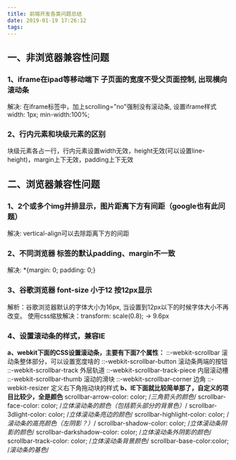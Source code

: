 ```yaml
---
title: 前端开发各类问题总结
date: 2019-01-19 17:26:12
tags:
---
```


## 一、非浏览器兼容性问题
### 1、iframe在ipad等移动端下 子页面的宽度不受父页面控制, 出现横向滚动条
解决: 在iframe标签中，加上scrolling="no"强制没有滚动条, 设置iframe样式 width: 1px; min-width:100%;

### 2、行内元素和块级元素的区别
块级元素各占一行，行内元素设置width无效，height无效(可以设置line-height)，margin上下无效，padding上下无效

## 二、浏览器兼容性问题
### 1、2个或多个img并排显示，图片距离下方有间距（google也有此问题）
解决: vertical-align可以去除距离下方的间距

### 2、不同浏览器 标签的默认padding、margin不一致
解决: *{margin: 0; padding: 0;}

### 3、谷歌浏览器 font-size 小于12 按12px显示
解析：谷歌浏览器默认的字体大小为16px, 当设置到12px以下的时候字体大小不再改变。
    使用css缩放解决：transform: scale(0.8); -> 9.6px

### 4、设置滚动条的样式，兼容IE
**a、webkit下面的CSS设置滚动条，主要有下面7个属性：**
::-webkit-scrollbar 滚动条整体部分，可以设置宽度啥的
::-webkit-scrollbar-button 滚动条两端的按钮
::-webkit-scrollbar-track  外层轨道
::-webkit-scrollbar-track-piece  内层滚动槽
::-webkit-scrollbar-thumb 滚动的滑块
::-webkit-scrollbar-corner 边角
::-webkit-resizer 定义右下角拖动块的样式
**b、IE下面就比较简单那了，自定义的项目比较少，全是颜色**
scrollbar-arrow-color: color; /*三角箭头的颜色*/
scrollbar-face-color: color; /*立体滚动条的颜色（包括箭头部分的背景色）*/
scrollbar-3dlight-color: color; /*立体滚动条亮边的颜色*/
scrollbar-highlight-color: color; /*滚动条的高亮颜色（左阴影？）*/
scrollbar-shadow-color: color; /*立体滚动条阴影的颜色*/
scrollbar-darkshadow-color: color; /*立体滚动条外阴影的颜色*/
scrollbar-track-color: color; /*立体滚动条背景颜色*/
scrollbar-base-color:color; /*滚动条的基色*/




